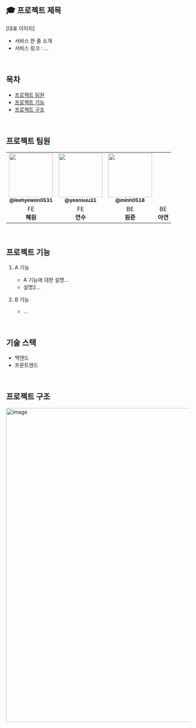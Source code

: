 ## 🎓 프로젝트 제목
[대표 이미지]
<br />

- 서비스 한 줄 소개
- 서비스 링크 : ...
<br />

## 목차
- [프로젝트 팀원](#프로젝트-팀원)
- [프로젝트 기능](#프로젝트-기능)
- [프로젝트 구조](#프로젝트-구조)

<br />

## 프로젝트 팀원

<table>
  <tbody>
    <tr>
      <td align="center"><a href="https://github.com/leehyewon0531"><img src="https://avatars.githubusercontent.com/u/50830078?v=4" width="120px;" alt=""/><br /><sub><b>@leehyewon0531</b></sub></a><br/></td>
        <td align="center"><a href="https://github.com/yeonsuu21"><img src="https://avatars.githubusercontent.com/u/75175148?v=4" width="120px;"  ><br /><sub><a href="https://github.com/yeonsuu21"><sub><b>@yeonsuu21</b></sub></a><br/></td>
      <td align="center"><a href="https://github.com/minh0518"><img src="https://avatars.githubusercontent.com/u/78631876?v=4" width="120px;" alt=""/><br /><sub><b>@minh0518</b></sub></a><br/></td>
    </tr>
    <tr>
        <td align ="center"> FE <br/> <span style="font-weight : bold">혜원</span></td>
        <td align="center">FE <br/> <span style="font-weight : bold">연수</span></td>
        <td align="center" >BE <br/> <span style="font-weight : bold">원준</span></td>
       <td align="center" >BE <br/> <span style="font-weight : bold">아연</span></td>  
    </tr>
    </tbody>
</table>

<br />

## 프로젝트 기능
1. A 기능
   - A 기능에 대한 설명...
   - 설명2...
  
2. B 기능
   - ...
  
<br />

## 기술 스택
- 백엔드
- 프론트엔드

  
<br />

## 프로젝트 구조

<img width="858" alt="image" src="https://github.com/WE-ARE-RACCOONS/postgraduate-back/assets/97458548/c9f17ec0-0bcc-4a7c-9c3b-6d1c6c44417a">
